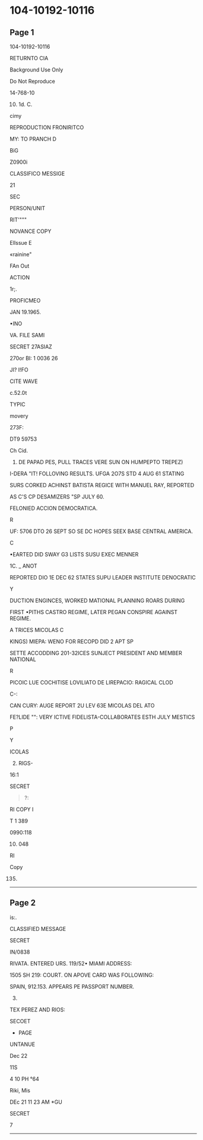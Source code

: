 # 104-10192-10116

## Page 1

104-10192-10116

RETURNTO CIA

Background Use Only

Do Not Reproduce

14-768-10

10. 1d. C.

cimy

REPRODUCTION FRONIRITCO

MY: TO PRANCH D

BiG

Z0900i

CLASSIFICO MESSIGE

21

SEC

PERSON/UNIT

RIT'"""

NOVANCE COPY

ElIssue E

«rainine"

FAn Out

ACTION

1r;.

PROFICMEO

JAN 19.1965.

•INO

VA. FILE SAMI

SECRET 27ASIAZ

270оr BI: 1 0036 26

JI? I!FO

CITE WAVE

c.52.0t

TYPIC

movery

273F:

DT9 59753

Ch Cid.

1. DE PAPAD PES, PULL TRACES VERE SUN ON HUMPEPTO TREPEZ)

I-DERA "IT! FOLLOVING RESULTS. UFGA 2O7S STD 4 AUG 61 STATING

SURS CORKED ACHINST BATISTA REGICE WITH MANUEL RAY, REPORTED

AS C'S CP DESAMIZERS "SP JULY 60.

FELONIED ACCION DEMOCRATICA.

R

UF: 5706 DTO 26 SEPT SO SE DC HOPES SEEX BASE CENTRAL AMERICA.

C

•EARTED DID SWAY G3 LISTS SUSU EXEC MENNER

1C. _ ANOT

REPORTED DIO 1E DEC 62 STATES SUPU LEADER INSTITUTE DENOCRATIC

Y

DUCTION ENGINCES, WORKED MATIONAL PLANNING ROARS DURING

FIRST •PITHS CASTRO REGIME, LATER PEGAN CONSPIRE AGAINST REGIME.

A TRICES MICOLAS C

KINGS) MIEPA: WENO FOR RECOPD DID 2 APT SP

SETTE ACCODDING 201-32ICES SUNJECT PRESIDENT AND MEMBER NATIONAL

R

PICOIC LUE COCHITISE LOVILIATO DE LIREPACIO: RAGICAL CLOD

C-:

CAN CURY: AUGE REPORT 2U LEV 63E MICOLAS DEL ATO

FE?LIDE "": VERY ICTIVE FIDELISTA-COLLABORATES ESTH JULY MESTICS

P

Y

ICOLAS

2. RIGS-

16:1

SECRET

>?:

RI COPY I

T 1 389

0990:118

0010. 048

RI

Copy

135)

---

## Page 2

is:.

CLASSIFIED MESSAGE

SECRET

IN/0838

RIVATA. ENTERED URS. 119/52• MIAMI ADDRESS:

1505 SH 219: COURT. ON APOVE CARD WAS FOLLOWING:

SPAIN, 912.153. APPEARS PE PASSPORT NUMBER.

3.

TEX PEREZ AND RIOS:

SECOET

- PAGE

UNTANUE

Dec 22

11S

4 10 PH °64

Riki, Mis

DEc 21 11 23 AM *GU

SECRET

7

---

